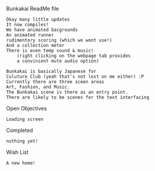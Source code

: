Bunkakai ReadMe file

    Okay many little updates
    It now compiles!
    We have animated bacgrounds
    An animated runner
    rudimentory scoring (which we wont use!)
    And a collection meter
    There is even temp sound & music!
        (right clicking on the webpage tab provides
        a convinient mute audio option)
    
    Bunkakai is basically Japanese for 
    Culuture Club (yeah that's not lost on me either) :P
    Currently there are three sceen areas
    Art, Fashion, and Music.
    The Bunkakai scene is there as an entry point.
    There are likely to be scenes for the text interfacing
    

Open Objectives
    
    Loading screen

Completed

    nothing yet!
    
             
Wish List
    
    A new home!
    